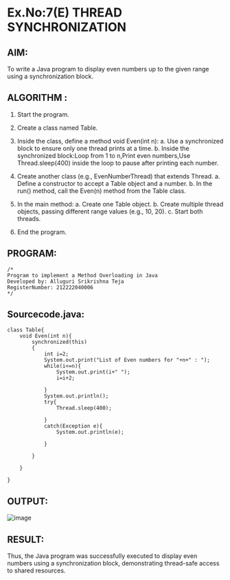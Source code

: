 # Ex.No:7(E) THREAD SYNCHRONIZATION

## AIM:
To write a Java program to display even numbers up to the given range using a synchronization block.
## ALGORITHM :
1.	Start the program.
2.	Create a class named Table.
3.	Inside the class, define a method void Even(int n):
     a.	Use a synchronized block to ensure only one thread prints at a time.
     b.	Inside the synchronized block:Loop from 1 to n,Print even numbers,Use Thread.sleep(400) inside the loop to pause after printing each number.
  	
4.	Create another class (e.g., EvenNumberThread) that extends Thread.
      a.	Define a constructor to accept a Table object and a number.
      b.	In the run() method, call the Even(n) method from the Table class.

6.	In the main method:
      a.  Create one Table object.
  	 b.  Create multiple thread objects, passing different range values (e.g., 10, 20).
  	 c.  Start both threads.
8.	End the program.	



## PROGRAM:
 ```
/*
Program to implement a Method Overloading in Java
Developed by: Alluguri Srikrishna Teja
RegisterNumber: 212222040006
*/
```

## Sourcecode.java:

```
class Table{  
    void Even(int n){
        synchronized(this)
        {
            int i=2;
            System.out.print("List of Even numbers for "+n+" : ");
            while(i<=n){
                System.out.print(i+" ");
                i=i+2;
                
            }
            System.out.println();
            try{
                Thread.sleep(400);
                
            }
            catch(Exception e){
                System.out.println(e);
                
            }
            
        }
        
    }
    
}
```





## OUTPUT:

![image](https://github.com/user-attachments/assets/f74b34d6-5bd6-42e7-98fc-4c44120275ed)




## RESULT:

Thus, the Java program was successfully executed to display even numbers using a synchronization block, demonstrating thread-safe access to shared resources.


